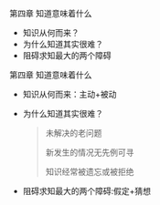   

 第四章 知道意味着什么

- 知识从何而来？
- 为什么知道其实很难？
- 阻碍求知最大的两个障碍







第四章  知道意味着什么

- 知识从何而来：主动+被动

- 为什么知道其实很难？

  > 未解决的老问题
  >
  > 新发生的情况无先例可寻
  >
  > 知识经常被遗忘或被拒绝

- 阻碍求知最大的两个障碍:假定+猜想